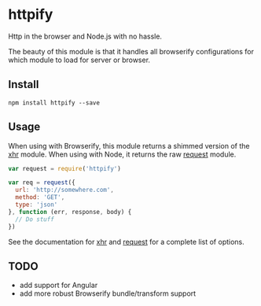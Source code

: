 # httpify

Http in the browser and Node.js with no hassle.

The beauty of this module is that it handles all browserify configurations for which module to load for server or browser.
 
## Install
 
```
npm install httpify --save
```
 
## Usage

When using with Browserify, this module returns a shimmed version of the [xhr](https://www.npmjs.org/package/xhr) module. When using with Node, it returns the raw [request](https://www.npmjs.org/package/request) module.

```js
var request = require('httpify')

var req = request({
  url: 'http://somewhere.com',
  method: 'GET',
  type: 'json'
}, function (err, response, body) {
  // Do stuff
})
```

See the documentation for [xhr](https://www.npmjs.org/package/xhr) and [request](https://www.npmjs.org/package/request) for a complete list of options.

## TODO

* add support for Angular
* add more robust Browserify bundle/transform support
